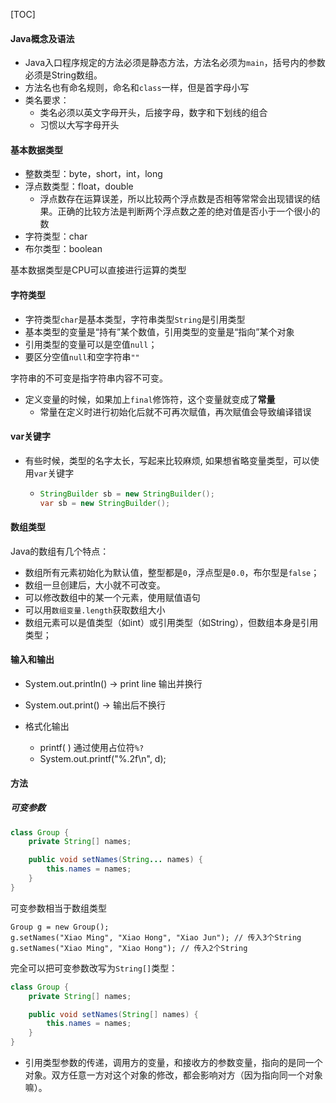 [TOC]





#### Java概念及语法



* Java入口程序规定的方法必须是静态方法，方法名必须为`main`，括号内的参数必须是String数组。
* 方法名也有命名规则，命名和`class`一样，但是首字母小写
* 类名要求：
  - 类名必须以英文字母开头，后接字母，数字和下划线的组合
  - 习惯以大写字母开头



#### 基本数据类型

- 整数类型：byte，short，int，long
- 浮点数类型：float，double
  - 浮点数存在运算误差，所以比较两个浮点数是否相等常常会出现错误的结果。正确的比较方法是判断两个浮点数之差的绝对值是否小于一个很小的数
- 字符类型：char
- 布尔类型：boolean

基本数据类型是CPU可以直接进行运算的类型

#### 字符类型

* 字符类型`char`是基本类型，字符串类型`String`是引用类型
* 基本类型的变量是“持有”某个数值，引用类型的变量是“指向”某个对象
* 引用类型的变量可以是空值`null`；
* 要区分空值`null`和空字符串`""`

字符串的不可变是指字符串内容不可变。



* 定义变量的时候，如果加上`final`修饰符，这个变量就变成了**常量**
  * 常量在定义时进行初始化后就不可再次赋值，再次赋值会导致编译错误

#### var关键字

* 有些时候，类型的名字太长，写起来比较麻烦, 如果想省略变量类型，可以使用`var`关键字

  * ```java
    StringBuilder sb = new StringBuilder();
    var sb = new StringBuilder();
    ```



#### 数组类型

Java的数组有几个特点：

- 数组所有元素初始化为默认值，整型都是`0`，浮点型是`0.0`，布尔型是`false`；
- 数组一旦创建后，大小就不可改变。
- 可以修改数组中的某一个元素，使用赋值语句
- 可以用`数组变量.length`获取数组大小
- 数组元素可以是值类型（如int）或引用类型（如String），但数组本身是引用类型；



#### 输入和输出

* System.out.println() -> print line 输出并换行

* System.out.print() -> 输出后不换行

* 格式化输出
  * printf( ) 通过使用占位符`%?`
  * System.out.printf("%.2f\n", d);



#### 方法

##### 可变参数

```java
class Group {
    private String[] names;

    public void setNames(String... names) {
        this.names = names;
    }
}
```

可变参数相当于数组类型

```
Group g = new Group();
g.setNames("Xiao Ming", "Xiao Hong", "Xiao Jun"); // 传入3个String
g.setNames("Xiao Ming", "Xiao Hong"); // 传入2个String
```

完全可以把可变参数改写为`String[]`类型：

```java
class Group {
    private String[] names;

    public void setNames(String[] names) {
        this.names = names;
    }
}
```



* 引用类型参数的传递，调用方的变量，和接收方的参数变量，指向的是同一个对象。双方任意一方对这个对象的修改，都会影响对方（因为指向同一个对象嘛）。